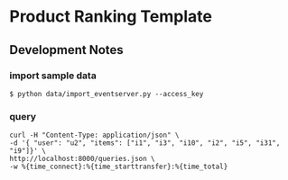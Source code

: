 # Product Ranking Template

## Development Notes

### import sample data

```
$ python data/import_eventserver.py --access_key
```

### query

```
curl -H "Content-Type: application/json" \
-d '{ "user": "u2", "items": ["i1", "i3", "i10", "i2", "i5", "i31", "i9"]}' \
http://localhost:8000/queries.json \
-w %{time_connect}:%{time_starttransfer}:%{time_total}
```
